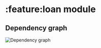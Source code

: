 # :feature:loan module
## Dependency graph
![Dependency graph](../../docs/images/graphs/dep_graph_feature_loan.svg)
